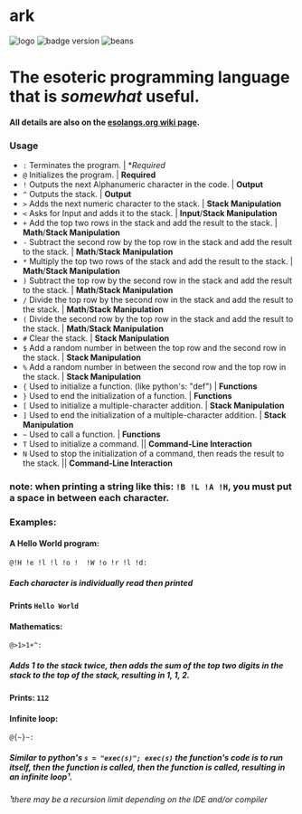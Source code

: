 #  ark
![logo](https://esolangs.org/w/images/c/c9/Ark_logo.png)
![badge version](https://img.shields.io/github/manifest-json/v/spargle/ark?filename=.github%2Fmanifest.json)
![beans](https://img.shields.io/badge/beans-yes-tomato)
# The esoteric programming language that is *somewhat* useful.
#### All details are also on the [esolangs.org wiki page](https://esolangs.org/wiki/ark).
### Usage
- `:` Terminates the program. | **Required*
- `@` Initializes the program. | **Required**
- `!`  Outputs the next Alphanumeric character in the code. | **Output**
- `^`  Outputs the stack. | **Output**
- `>`  Adds the next numeric character to the stack. | **Stack Manipulation**
- `<`  Asks for Input and adds it to the stack. | **Input**/**Stack Manipulation**
- `+`  Add the top two rows in the stack and add the result to the stack. | **Math**/**Stack Manipulation**
- `-`  Subtract the second row by the top row in the stack and add the result to the stack. | **Math**/**Stack Manipulation**
- `*`  Multiply the top two rows of the stack and add the result to the stack. | **Math**/**Stack Manipulation**
- `)`  Subtract the top row by the second row in the stack and add the result to the stack. | **Math**/**Stack Manipulation**
- `/`  Divide the top row by the second row in the stack and add the result to the stack. | **Math**/**Stack Manipulation**
- `(`  Divide the second row by the top row in the stack and add the result to the stack. | **Math**/**Stack Manipulation**
- `#`  Clear the stack. | **Stack Manipulation**
- `$`  Add a random number in between the top row and the second row in the stack. | **Stack Manipulation**
- `%`  Add a random number in between the second row and the top row in the stack. | **Stack Manipulation**
- `{` Used to initialize a function. (like python's: "def") | **Functions**
- `}` Used to end the initialization of a function. | **Functions** 
- `[` Used to initialize a multiple-character addition. | **Stack Manipulation**
- `]` Used to end the initialization of a multiple-character addition. | **Stack Manipulation**
- `~` Used to call a function. | **Functions**
-  `T` Used to initialize a command. || **Command-Line Interaction**
-  `N` Used to stop the initialization of a command, then reads the result to the stack. || **Command-Line Interaction**
### note: when printing a string like this: `!B !L !A !H`, you must put a space in between each character.
### Examples:
#### A Hello World program:
`@!H !e !l !l !o !  !W !o !r !l !d:`
##### Each character is individually read then printed
#### Prints `Hello World`
#### Mathematics:
`@>1>1+^:`
##### Adds 1 to the stack twice, then adds the sum of the top two digits in the stack to the top of the stack, resulting in 1, 1, 2.
#### Prints: `112`
#### Infinite loop:
`@{~}~:`
##### Similar to python's `s = "exec(s)"; exec(s)` the function's code is to run itself, then the function is called, then the function is called, resulting in an infinite loop¹.
###### ¹there may be a recursion limit depending on the IDE and/or compiler
